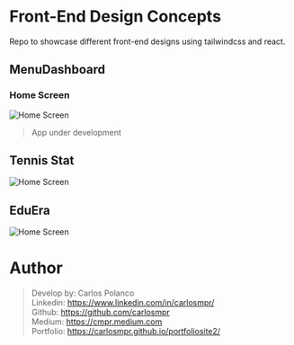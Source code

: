 # Front-End Design Concepts

 Repo to showcase different front-end designs using tailwindcss and react. 

## MenuDashboard

### Home Screen 

![Home Screen](https://imagesandstuff.s3.amazonaws.com/Screen+Shot+2021-10-10+at+9.16.48+AM.png)

>App under development

## Tennis Stat
![Home Screen](https://imagesandstuff.s3.amazonaws.com/tennisDashboard.png)


## EduEra
![Home Screen](https://imagesandstuff.s3.amazonaws.com/class.png)


# Author
>Develop by: Carlos Polanco<br>
Linkedin: https://www.linkedin.com/in/carlosmpr/<br>
Github: https://github.com/carlosmpr<br>
Medium: https://cmpr.medium.com<br>
Portfolio: https://carlosmpr.github.io/portfoliosite2/

